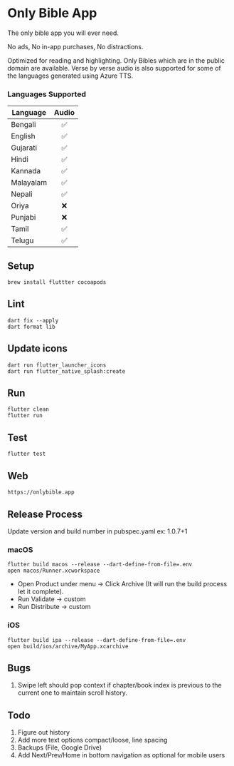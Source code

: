 # Only Bible App

The only bible app you will ever need.

No ads, No in-app purchases, No distractions.

Optimized for reading and highlighting.
Only Bibles which are in the public domain are available.
Verse by verse audio is also supported for some of the languages generated using Azure TTS.

### Languages Supported

| Language  | Audio |
|-----------|:-----:|
| Bengali   |   ✅   |
| English   |   ✅   |
| Gujarati  |   ✅   |
| Hindi     |   ✅   |
| Kannada   |   ✅   |
| Malayalam |   ✅   |
| Nepali    |   ✅   |
| Oriya     |   ❌   |
| Punjabi   |   ❌   |
| Tamil     |   ✅   |
| Telugu    |   ✅   |

## Setup

```agsl
brew install fluttter cocoapods
```

## Lint

```agsl
dart fix --apply
dart format lib
```

## Update icons

```agsl
dart run flutter_launcher_icons
dart run flutter_native_splash:create
```

## Run

```agsl
flutter clean
flutter run
```

## Test

```agsl
flutter test
```

## Web

```agsl
https://onlybible.app
```


## Release Process
Update version and build number in pubspec.yaml  ex: 1.0.7+1

### macOS
```
flutter build macos --release --dart-define-from-file=.env
open macos/Runner.xcworkspace
```
* Open Product under menu -> Click Archive (It will run the build process let it complete).
* Run Validate -> custom
* Run Distribute -> custom

### iOS

```
flutter build ipa --release --dart-define-from-file=.env
open build/ios/archive/MyApp.xcarchive
```

## Bugs

1. Swipe left should pop context if chapter/book index is previous to the current one to maintain scroll history.

## Todo

1. Figure out history
2. Add more text options compact/loose, line spacing
3. Backups (File, Google Drive)
4. Add Next/Prev/Home in bottom navigation as optional for mobile users